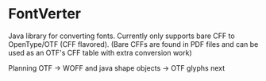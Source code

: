 # FontVerter
Java library for converting fonts. Currently only supports bare CFF to OpenType/OTF (CFF flavored). (Bare CFFs are found in PDF files and can be used as an OTF's CFF table with extra conversion work)

Planning OTF -> WOFF and java shape objects -> OTF glyphs next
